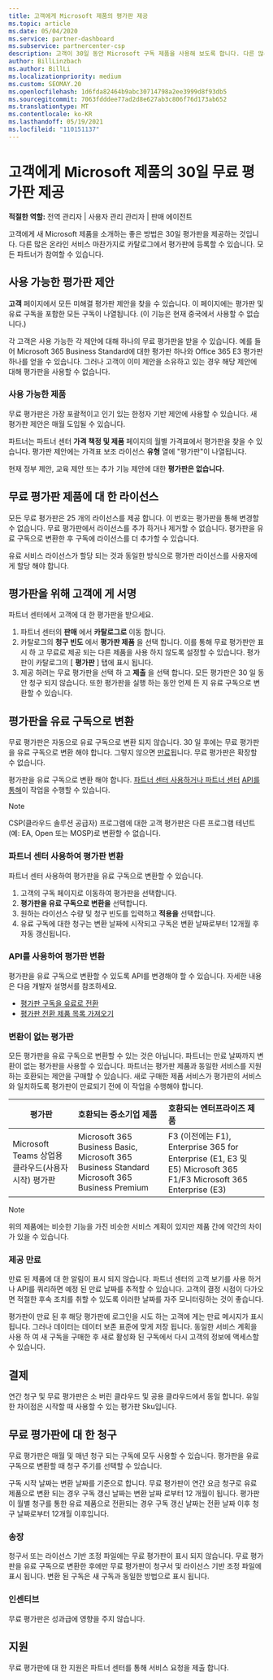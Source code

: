 ```yaml
---
title: 고객에게 Microsoft 제품의 평가판 제공
ms.topic: article
ms.date: 05/04/2020
ms.service: partner-dashboard
ms.subservice: partnercenter-csp
description: 고객이 30일 동안 Microsoft 구독 제품을 사용해 보도록 합니다. 다른 많은 온라인 서비스 마찬가지로 카탈로그에서 이러한 평가판에 등록합니다.
author: BillLinzbach
ms.author: BillLi
ms.localizationpriority: medium
ms.custom: SEOMAY.20
ms.openlocfilehash: 1d6fda82464b9abc30714798a2ee3999d8f93db5
ms.sourcegitcommit: 7063fdddee77ad2d8e627ab3c806f76d173ab652
ms.translationtype: MT
ms.contentlocale: ko-KR
ms.lasthandoff: 05/19/2021
ms.locfileid: "110151137"
---
```

# <a name="give-customers-30-day-free-trials-of-microsoft-products"></a>고객에게 Microsoft 제품의 30일 무료 평가판 제공

**적절한 역할:** 전역 관리자 | 사용자 관리 관리자 | 판매 에이전트

고객에게 새 Microsoft 제품을 소개하는 좋은 방법은 30일 평가판을 제공하는 것입니다. 다른 많은 온라인 서비스 마찬가지로 카탈로그에서 평가판에 등록할 수 있습니다. 모든 파트너가 참여할 수 있습니다.

## <a name="available-trial-offers"></a>사용 가능한 평가판 제안

**고객** 페이지에서 모든 미해결 평가판 제안을 찾을 수 있습니다. 이 페이지에는 평가판 및 유료 구독을 포함한 모든 구독이 나열됩니다. (이 기능은 현재 중국에서 사용할 수 없습니다.)

각 고객은 사용 가능한 각 제안에 대해 하나의 무료 평가판을 받을 수 있습니다. 예를 들어 Microsoft 365 Business Standard에 대한 평가판 하나와 Office 365 E3 평가판 하나를 얻을 수 있습니다. 그러나 고객이 이미 제안을 소유하고 있는 경우 해당 제안에 대해 평가판을 사용할 수 없습니다.

### <a name="available-products"></a>사용 가능한 제품

무료 평가판은 가장 포괄적이고 인기 있는 한정자 기반 제안에 사용할 수 있습니다. 새 평가판 제안은 매월 도입될 수 있습니다.

파트너는 파트너 센터 **가격 책정 및 제품** 페이지의 월별 가격표에서 평가판을 찾을 수 있습니다. 평가판 제안에는 가격표 보조 라이선스 **유형** 열에 "평가판"이 나열됩니다.

현재 정부 제안, 교육 제안 또는 추가 기능 제안에 대한 **평가판은 없습니다.**

## <a name="licenses-for-free-trial-offers"></a>무료 평가판 제품에 대 한 라이선스

모든 무료 평가판은 25 개의 라이선스를 제공 합니다. 이 번호는 평가판을 통해 변경할 수 없습니다. 무료 평가판에서 라이선스를 추가 하거나 제거할 수 없습니다. 평가판을 유료 구독으로 변환한 후 구독에 라이선스를 더 추가할 수 있습니다.

유료 서비스 라이선스가 할당 되는 것과 동일한 방식으로 평가판 라이선스를 사용자에 게 할당 해야 합니다.

## <a name="sign-customers-up-for-trials"></a>평가판을 위해 고객에 게 서명

파트너 센터에서 고객에 대 한 평가판을 받으세요.

1. 파트너 센터의 **판매** 에서 **카탈로그로** 이동 합니다. 
2. 카탈로그의 **청구 빈도** 에서 **평가판 제품** 을 선택 합니다. 이를 통해 무료 평가판만 표시 하 고 무료로 제공 되는 다른 제품을 사용 하지 않도록 설정할 수 있습니다. 평가판이 카탈로그의 [ **평가판** ] 탭에 표시 됩니다.
3. 제공 하려는 무료 평가판을 선택 하 고 **제출** 을 선택 합니다. 모든 평가판은 30 일 동안 청구 되지 않습니다. 또한 평가판을 실행 하는 동안 언제 든 지 유료 구독으로 변환할 수 있습니다.

## <a name="converting-trials-to-paid-subscriptions"></a>평가판을 유료 구독으로 변환

무료 평가판은 자동으로 유료 구독으로 변환 되지 않습니다. 30 일 후에는 무료 평가판을 유료 구독으로 변환 해야 합니다. 그렇지 않으면 [만료](#expiring-offers)됩니다. 무료 평가판은 확장할 수 없습니다.

평가판을 유료 구독으로 변환 해야 합니다. [파트너 센터 사용하거나 파트너 센터](#convert-trials-using-partner-center) [API를 통해](#convert-trials-using-apis)이 작업을 수행할 수 있습니다.

> [!NOTE]
> CSP(클라우드 솔루션 공급자) 프로그램에 대한 고객 평가판은 다른 프로그램 테넌트(예: EA, Open 또는 MOSP)로 변환할 수 없습니다.

### <a name="convert-trials-using-partner-center"></a>파트너 센터 사용하여 평가판 변환

파트너 센터 사용하여 평가판을 유료 구독으로 변환할 수 있습니다.

1. 고객의 구독 페이지로 이동하여 평가판을 선택합니다.
2. **평가판을 유료 구독으로 변환을** 선택합니다.
3. 원하는 라이선스 수량 및 청구 빈도를 입력하고 **적용을** 선택합니다.
4. 유료 구독에 대한 청구는 변환 날짜에 시작되고 구독은 변환 날짜로부터 12개월 후 자동 갱신됩니다. 

### <a name="convert-trials-using-apis"></a>API를 사용하여 평가판 변환

평가판을 유료 구독으로 변환할 수 있도록 API를 변경해야 할 수 있습니다. 자세한 내용은 다음 개발자 설명서를 참조하세요.

- [평가판 구독을 유료로 전환](/partner-center/develop/convert-a-trial-subscription-to-paid)
- [평가판 전환 제품 목록 가져오기](/partner-center/develop/get-a-list-of-trial-conversion-offers)

### <a name="trials-without-conversions"></a>변환이 없는 평가판

모든 평가판을 유료 구독으로 변환할 수 있는 것은 아닙니다. 파트너는 만료 날짜까지 변환이 없는 평가판을 사용할 수 있습니다. 파트너는 평가판 제품과 동일한 서비스를 지원하는 호환되는 제안을 구매할 수 있습니다.  새로 구매한 제품 서비스가 평가판의 서비스와 일치하도록 평가판이 만료되기 전에 이 작업을 수행해야 합니다. 

|**평가판**   |**호환되는 중소기업 제품**   |**호환되는 엔터프라이즈 제품**   |
|----------------------------|:---------------------------------|:------------------------------------------|
|Microsoft Teams 상업용 클라우드(사용자 시작) 평가판   |Microsoft 365 Business Basic, Microsoft 365 Business Standard Microsoft 365 Business Premium   | F3 (이전에는 F1), Enterprise 365 for Enterprise (E1, E3 및 E5) Microsoft 365 F1/F3 Microsoft 365 Enterprise (E3)   |

>[!NOTE]
>위의 제품에는 비슷한 기능을 가진 비슷한 서비스 계획이 있지만 제품 간에 약간의 차이가 있을 수 있습니다.

### <a name="expiring-offers"></a>제공 만료

만료 된 제품에 대 한 알림이 표시 되지 않습니다. 파트너 센터의 고객 보기를 사용 하거나 API를 쿼리하면 예정 된 만료 날짜를 추적할 수 있습니다. 고객의 결정 시점이 다가오면 적절한 후속 조치를 취할 수 있도록 이러한 날짜를 자주 모니터링하는 것이 좋습니다.

평가판이 만료 된 후 해당 평가판에 로그인을 시도 하는 고객에 게는 만료 메시지가 표시 됩니다. 그러나 데이터는 데이터 보존 표준에 맞게 저장 됩니다. 동일한 서비스 계획을 사용 하 여 새 구독을 구매한 후 새로 활성화 된 구독에서 다시 고객의 정보에 액세스할 수 있습니다.

## <a name="billing"></a>결제

연간 청구 및 무료 평가판은 소 버린 클라우드 및 공용 클라우드에서 동일 합니다. 유일한 차이점은 시작할 때 사용할 수 있는 평가판 Sku입니다.

## <a name="billing-for-free-trials"></a>무료 평가판에 대 한 청구

무료 평가판은 매월 및 매년 청구 되는 구독에 모두 사용할 수 있습니다. 평가판을 유료 구독으로 변환할 때 청구 주기를 선택할 수 있습니다.

구독 시작 날짜는 변환 날짜를 기준으로 합니다. 무료 평가판이 연간 요금 청구로 유료 제품으로 변환 되는 경우 구독 갱신 날짜는 변환 날짜 로부터 12 개월이 됩니다. 평가판이 월별 청구를 통한 유료 제품으로 전환되는 경우 구독 갱신 날짜는 전환 날짜 이후 청구 날짜로부터 12개월 이후입니다.

### <a name="invoices"></a>송장

청구서 또는 라이선스 기반 조정 파일에는 무료 평가판이 표시 되지 않습니다. 무료 평가판을 유료 구독으로 변환한 후에만 무료 평가판이 청구서 및 라이선스 기반 조정 파일에 표시 됩니다. 변환 된 구독은 새 구독과 동일한 방법으로 표시 됩니다.

### <a name="incentives"></a>인센티브

무료 평가판은 성과급에 영향을 주지 않습니다.

## <a name="support"></a>지원

무료 평가판에 대 한 지원은 파트너 센터를 통해 서비스 요청을 제출 합니다.